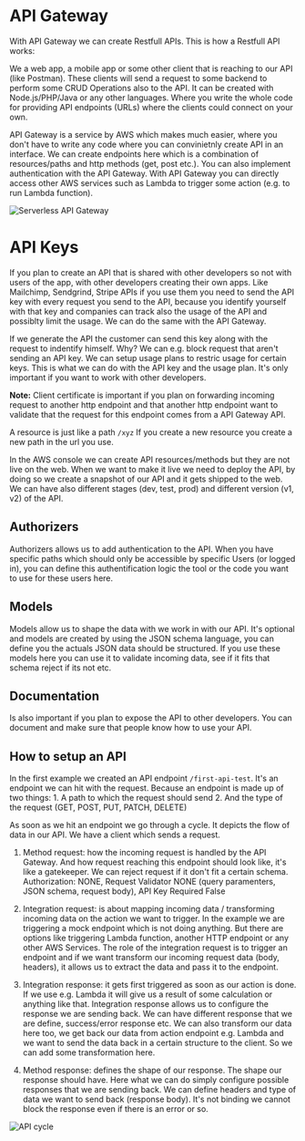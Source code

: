 # API Gateway

With API Gateway we can create Restfull APIs. This is how a Restfull API works:

We a web app, a mobile app or some other client that is reaching to our API (like Postman). These clients will send a request to some backend to perform some CRUD Operations also to the API. It can be created with Node.js/PHP/Java or any other languages. Where you write the whole code for providing API endpoints (URLs) where the clients could connect on your own. 

API Gateway is a service by AWS which makes much easier, where you don't have to write any code where you can convinietnly create API in an interface. We can create endpoints here which is a combination of resources/paths and http methods (get, post etc.). You can also implement authentication with the API Gateway. With API Gateway you can directly access other AWS services such as Lambda to trigger some action (e.g. to run Lambda function). 

![Serverless API Gateway](https://github.com/mittyo/javascript-pocketguide/blob/master/serverless/aws-api-gateway.png)

# API Keys

If you plan to create an API that is shared with other developers so not with users of the app, with other developers creating their own apps. Like Mailchimp, Sendgrind, Stripe APIs if you use them you need to send the API key with every request you send to the API, because you identify yourself with that key and companies can track also the usage of the API and possiblty limit the usage. We can do the same with the API Gateway. 

If we generate the API the customer can send this key along with the request to indentify himself. Why? We can e.g. block request that aren't sending an API key. We can setup usage plans to restric usage for certain keys. This is what we can do with the API key and the usage plan. It's only important if you want to work with other developers. 

**Note:** Client certificate is important if you plan on forwarding incoming request to another http endpoint and that another http endpoint want to validate that the request for this endpoint comes from a API Gateway API. 

A resource is just like a path `/xyz` If you create a new resource you create a new path in the url you use. 

In the AWS console we can create API resources/methods but they are not live on the web. When we want to make it live we need to deploy the API, by doing so we create a snapshot of our API and it gets shipped to the web. We can have also different stages (dev, test, prod) and different version (v1, v2) of the API.

## Authorizers

Authorizers allows us to add authentication to the API. When you have specific paths which should only be accessible by specific Users (or logged in), you can define this authentification logic the tool or the code you want to use for these users here. 

## Models

Models allow us to shape the data with we work in with our API. It's optional and models are created by using the JSON schema language, you can define you the actuals JSON data should be structured. If you use these models here you can use it to validate incoming data, see if it fits that schema reject if its not etc. 

## Documentation

Is also important if you plan to expose the API to other developers. You can document and make sure that people know how to use your API.

## How to setup an API

In the first example we created an API endpoint `/first-api-test`. It's an endpoint we can hit with the request. Because an endpoint is made up of two things:
    1. A path to which the request should send 
    2. And the type of the request (GET, POST, PUT, PATCH, DELETE)

As soon as we hit an endpoint we go through a cycle. It depicts the flow of data in our API. We have a client which sends a request. 

1. Method request: how the incoming request is handled by the API Gateway. And how request reaching this endpoint should look like, it's like a gatekeeper. We can reject request if it don't fit a certain schema. Authorization: NONE, Request Validator NONE (query paramenters, JSON schema, request body), API Key Required False

2. Integration request: is about mapping incoming data / transforming incoming data on the action we want to trigger. In the example we are triggering a mock endpoint which is not doing anything. But there are options like triggering Lambda function, another HTTP endpoint or any other AWS Services. The role of the integration request is to trigger an endpoint and if we want transform our incoming request data (body, headers), it allows us to extract the data and pass it to the endpoint.

3. Integration response: it gets first triggered as soon as our action is done. If we use e.g. Lambda it will give us a result of some calculation or anything like that. Integration response allows us to configure the response we are sending back. We can have different response that we are define, success/error response etc. We can also transform our data here too, we get back our data from action endpoint e.g. Lambda and we want to send the data back in a certain structure to the client. So we can add some transformation here. 

4. Method response: defines the shape of our response. The shape our response should have. Here what we can do simply configure possible responses that we are sending back. We can define headers and type of data we want to send back (response body). It's not binding we cannot block the response even if there is an error or so. 

![API cycle](https://github.com/mittyo/javascript-pocketguide/blob/master/serverless/aws-api-cycle.png)






